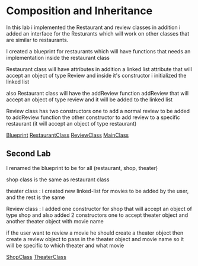 # Composition and Inheritance

In this lab i implemented the Restaurant and review classes in addition i added an interface for the Resturants
which will work on other classes that are similar to restaurants.

I created a blueprint for restaurants  which will have functions that needs an implementation inside the restaurant class

Restaurant class will have attributes in addition a linked list attribute that will accept an object of type Review
and inside it's constructor i initialized the linked list

also Restaurant class will have the addReview function addReview that will accept an object of type review
and it will be added to the linked list 

Review class has two constructors one to add a normal review to be added to addReview function
the other constructor to add review to a specific restaurant (it will accept an object of type restaurant)

[Blueprint](./lib/src/main/java/inheritance/bluePrintForResturants.java)
[RestaurantClass](./lib/src/main/java/inheritance/Restaurant.java)
[ReviewClass](./lib/src/main/java/inheritance/Review.java)
[MainClass](./lib/src/main/java/inheritance/Main.java)


## Second Lab 

I renamed the blueprint to be for all (restaurant, shop, theater)

shop class is the same as restaurant class 

theater class :
i created new linked-list for movies to be added by the user, and the rest is the same

Review class :
I added one constructor for shop that will accept an object of type shop
and also added 2 constructors one to accept theater object and another theater object with movie name

if the user want to review a movie he should create a theater object 
then create a review object to pass in the theater object and movie name so it will be specific to which theater and what movie

[ShopClass](./lib/src/main/java/inheritance/Shop.java)
[TheaterClass](./lib/src/main/java/inheritance/Theater.java)

